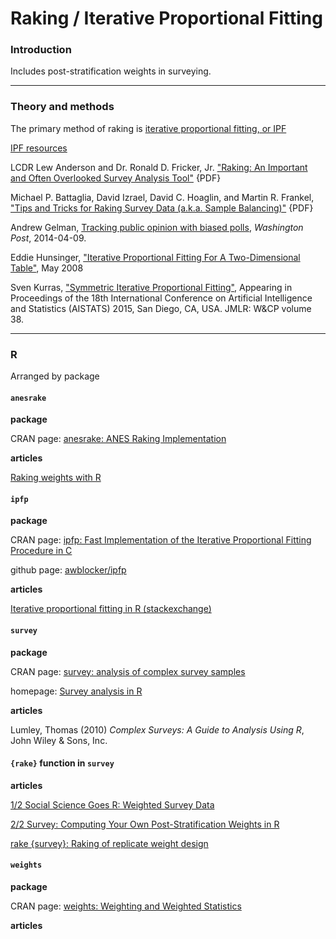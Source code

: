 # Raking / Iterative Proportional Fitting

### Introduction

Includes post-stratification weights in surveying.

---
### Theory and methods

The primary method of raking is [iterative proportional fitting, or IPF](https://en.wikipedia.org/wiki/Iterative_proportional_fitting)

[IPF resources](http://www.demog.berkeley.edu/~eddieh/datafitting.html)

LCDR Lew Anderson and Dr. Ronald D. Fricker, Jr. ["Raking: An Important and Often Overlooked Survey Analysis Tool"](http://faculty.nps.edu/rdfricke/docs/RakingArticleV2.2.pdf) {PDF}

Michael P. Battaglia, David Izrael, David C. Hoaglin, and Martin R. Frankel, ["Tips and Tricks for Raking Survey Data (a.k.a. Sample Balancing)"](http://www.amstat.org/sections/srms/Proceedings/y2004/files/Jsm2004-000074.pdf) {PDF}

Andrew Gelman, [Tracking public opinion with biased polls](https://www.washingtonpost.com/news/monkey-cage/wp/2014/04/09/tracking-public-opinion-with-biased-polls/), _Washington Post_, 2014-04-09.

Eddie Hunsinger, ["Iterative Proportional Fitting For A
Two-Dimensional Table"](http://www.demog.berkeley.edu/~eddieh/IPFDescription/AKDOLWDIPFTWOD.pdf), May 2008

Sven Kurras, ["Symmetric Iterative Proportional Fitting"](http://www.jmlr.org/proceedings/papers/v38/kurras15.pdf), Appearing in Proceedings of the 18th International Conference on Artificial Intelligence and Statistics (AISTATS) 2015, San Diego, CA, USA. JMLR: W&CP volume 38.


---
### R

Arranged by package

#### `anesrake`

**package**

CRAN page: [anesrake: ANES Raking Implementation](https://cran.r-project.org/web/packages/anesrake/index.html)

**articles**

[Raking weights with R](http://sdaza.com/survey/2012/08/25/raking/)

#### `ipfp`

**package**

CRAN page: [ipfp: Fast Implementation of the Iterative Proportional Fitting Procedure in C](https://cran.r-project.org/web/packages/ipfp/)

github page: [awblocker/ipfp](https://github.com/awblocker/ipfp)

**articles**

[Iterative proportional fitting in R (stackexchange)](http://stats.stackexchange.com/questions/59115/iterative-proportional-fitting-in-r)

#### `survey`

**package**

CRAN page: [survey: analysis of complex survey samples](https://cran.r-project.org/web/packages/survey/index.html)

homepage: [Survey analysis in R](http://r-survey.r-forge.r-project.org/survey/)

**articles**

Lumley, Thomas (2010) _Complex Surveys: A Guide to Analysis Using R_, John Wiley & Sons, Inc.

#### `{rake}` function in `survey`

**articles**

[1/2 Social Science Goes R: Weighted Survey Data](http://tophcito.blogspot.ca/2014/04/social-science-goes-r-weighted-survey.html)

[2/2 Survey: Computing Your Own Post-Stratification Weights in R](http://tophcito.blogspot.ca/2014/04/survey-computing-your-own-post.html)

[rake {survey}: Raking of replicate weight design](http://faculty.washington.edu/tlumley/old-survey/html/rake.html)


#### `weights`

**package**

CRAN page: [weights: Weighting and Weighted Statistics](https://cran.r-project.org/web/packages/weights/index.html)


**articles**


